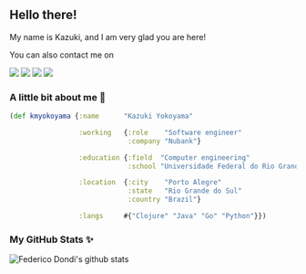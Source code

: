 ## Hello there!

My name is Kazuki, and I am very glad you are here!

You can also contact me on

<a href="mailto:yokoyama.km@gmail.com"><img src="https://img.shields.io/badge/e‑mail-D14836.svg?style=for-the-badge&logo=GMail&logoColor=white"/></a>
<a href="https://linkedin.com/in/kmyokoyama"><img src="https://img.shields.io/badge/linkedin-0077B5.svg?style=for-the-badge&logo=linkedin&logoColor=white"/></a>
<a href="https://twitter.com/kmyokoyama"><img src="https://img.shields.io/badge/twitter-1DA1F2.svg?style=for-the-badge&logo=twitter&logoColor=white"/></a>
<a href="https://instagram.com/yokoyama.km"><img src="https://img.shields.io/badge/instagram-E4405F.svg?style=for-the-badge&logo=instagram&logoColor=white"/></a>

### A little bit about me 🧔

```clojure
(def kmyokoyama {:name      "Kazuki Yokoyama"

                 :working   {:role    "Software engineer"
                             :company "Nubank"}

                 :education {:field  "Computer engineering"
                             :school "Universidade Federal do Rio Grande do Sul"}

                 :location  {:city    "Porto Alegre"
                             :state   "Rio Grande do Sul"
                             :country "Brazil"}

                 :langs     #{"Clojure" "Java" "Go" "Python"}})
```

### My GitHub Stats ✨ 

![Federico Dondi's github stats](https://github-readme-stats.vercel.app/api?username=federico-dondi&show_icons=true&hide_border=true&hide_title=true)
